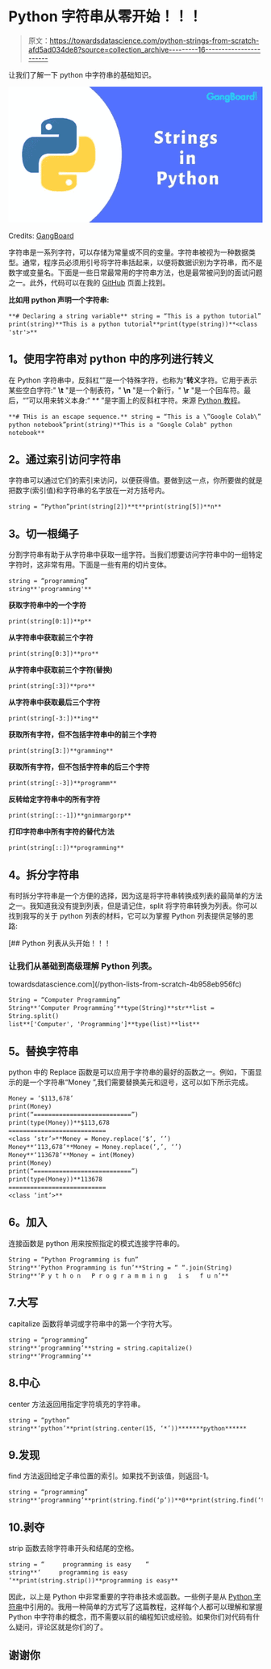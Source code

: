 # Python 字符串从零开始！！！

> 原文：<https://towardsdatascience.com/python-strings-from-scratch-afd5ad034de8?source=collection_archive---------16----------------------->

让我们了解一下 python 中字符串的基础知识。

![](img/58122b426b53a3882ded495d9ecd0371.png)

Credits: [GangBoard](https://www.gangboard.com/blog/python-string/)

字符串是一系列字符，可以存储为常量或不同的变量。字符串被视为一种数据类型。通常，程序员必须用引号将字符串括起来，以便将数据识别为字符串，而不是数字或变量名。下面是一些日常最常用的字符串方法，也是最常被问到的面试问题之一。此外，代码可以在我的 [GitHub](https://github.com/Tanu-N-Prabhu/Python/blob/master/Strings/Strings.ipynb) 页面上找到。

**比如用 python 声明一个字符串:**

```
**# Declaring a string variable** string = “This is a python tutorial”
print(string)**This is a python tutorial**print(type(string))**<class 'str'>**
```

## **1。使用字符串对 python 中的序列进行转义**

在 Python 字符串中，反斜杠“”是一个特殊字符，也称为“**转义**字符。它用于表示某些空白字符:" **\t** "是一个制表符，" **\n** "是一个新行，" **\r** "是一个回车符。最后，“”可以用来转义本身:“ **\** ”是字面上的反斜杠字符。来源 [Python 教程](https://www.pitt.edu/~naraehan/python2/tutorial7.html)。

```
**# THis is an escape sequence.** string = “This is a \”Google Colab\” python notebook”print(string)**This is a "Google Colab" python notebook**
```

## **2。通过索引访问字符串**

字符串可以通过它们的索引来访问，以便获得值。要做到这一点，你所要做的就是把数字(索引值)和字符串的名字放在一对方括号内。

```
string = “Python”print(string[2])**t**print(string[5])**n**
```

## **3。切一根绳子**

分割字符串有助于从字符串中获取一组字符。当我们想要访问字符串中的一组特定字符时，这非常有用。下面是一些有用的切片变体。

```
string = “programming”
string**'programming'**
```

**获取字符串中的一个字符**

```
print(string[0:1])**p**
```

**从字符串中获取前三个字符**

```
print(string[0:3])**pro**
```

**从字符串中获取前三个字符(替换)**

```
print(string[:3])**pro**
```

**从字符串中获取最后三个字符**

```
print(string[-3:])**ing**
```

**获取所有字符，但不包括字符串中的前三个字符**

```
print(string[3:])**gramming**
```

**获取所有字符，但不包括字符串的后三个字符**

```
print(string[:-3])**programm**
```

**反转给定字符串中的所有字符**

```
print(string[::-1])**gnimmargorp**
```

**打印字符串中所有字符的替代方法**

```
print(string[::])**programming**
```

## **4。拆分字符串**

有时拆分字符串是一个方便的选择，因为这是将字符串转换成列表的最简单的方法之一。我知道我没有提到列表，但是请记住，split 将字符串转换为列表。你可以找到我写的关于 python 列表的材料，它可以为掌握 Python 列表提供足够的思路:

[](/python-lists-from-scratch-4b958eb956fc) [## Python 列表从头开始！！！

### 让我们从基础到高级理解 Python 列表。

towardsdatascience.com](/python-lists-from-scratch-4b958eb956fc) 

```
String = “Computer Programming”
String**‘Computer Programming’**type(String)**str**list = String.split()
list**['Computer', 'Programming']**type(list)**list**
```

## **5。替换字符串**

python 中的 Replace 函数是可以应用于字符串的最好的函数之一。例如，下面显示的是一个字符串“Money ”,我们需要替换美元和逗号，这可以如下所示完成。

```
Money = ‘$113,678’
print(Money)
print(“===========================”)
print(type(Money))**$113,678 
=========================== 
<class ‘str’>**Money = Money.replace(‘$’, ‘’)
Money**‘113,678’**Money = Money.replace(‘,’, ‘’)
Money**‘113678’**Money = int(Money)
print(Money)
print(“===========================”)
print(type(Money))**113678 
=========================== 
<class ‘int’>**
```

## **6。加入**

连接函数是 python 用来按照指定的模式连接字符串的。

```
String = “Python Programming is fun”
String**‘Python Programming is fun’**String = “ “.join(String)
String**‘P y t h o n   P r o g r a m m i n g   i s   f u n’**
```

## 7.大写

capitalize 函数将单词或字符串中的第一个字符大写。

```
string = “programming”
string**‘programming’**string = string.capitalize()
string**‘Programming’**
```

## 8.**中心**

center 方法返回用指定字符填充的字符串。

```
string = “python”
string**‘python’**print(string.center(15, ‘*’))*******python******
```

## 9.发现

find 方法返回给定子串位置的索引。如果找不到该值，则返回-1。

```
string = “programming”
string**‘programming’**print(string.find(‘p’))**0**print(string.find(‘t’))**-1**
```

## 10.剥夺

strip 函数去除字符串开头和结尾的空格。

```
string = “     programming is easy    “
string**‘     programming is easy    ‘**print(string.strip())**programming is easy**
```

因此，以上是 Python 中非常重要的字符串技术或函数。一些例子是从 [Python 字符串](https://www.gangboard.com/blog/python-string/)中引用的。我用一种简单的方式写了这篇教程，这样每个人都可以理解和掌握 Python 中字符串的概念，而不需要以前的编程知识或经验。如果你们对代码有什么疑问，评论区就是你们的了。

## 谢谢你